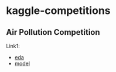 # kaggle-competitions

## Air Pollution Competition

Link1:

* [eda](https://www.kaggle.com/godzill22/tps-07-eda-statistical-analysis)
* [model](https://www.kaggle.com/godzill22/tps-07-simply-rnn-stacked-lstm-autoencoder)